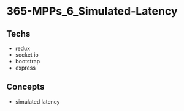 # 365-MPPs_6_Simulated-Latency

## Techs
- redux
- socket io
- bootstrap
- express

## Concepts
- simulated latency
